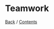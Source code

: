 # Teamwork


[Back]() / [Contents](https://github.com/DanielaLujanTrejo/Methods-of-organization-/blob/main/README.md#contents-scroll)
